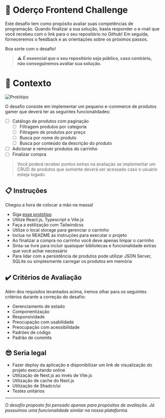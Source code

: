 # 🚀 Oderço Frontend Challenge

Este desafio tem como propósito avaliar suas competências de programação. Quando finalizar a sua solução, basta responder o e-mail que você recebeu com o link para o seu repositório no Github! Em seguida, forneceremos o feedback e as orientações sobre os próximos passos.

Boa sorte com o desafio!

> ⚠️ **É essencial que o seu repositório seja público, caso contrário, não conseguiremos avaliar sua solução.**

# 🧠 Contexto

![Protótipo](./images/Catálogo%20de%20produtos.png)

O desafio consiste em implementar um pequeno e-commerce de produtos gamer que deverá ter as seguintes funcionalidades:

- [ ] Catálogo de produtos com paginação
  - [ ] Filtragem produtos por categoria
  - [ ] Filtragem de produtos por preço
  - [ ] Busca por nome do produto
  - [ ] Busca por conteúdo da descrição do produto
- [ ] Adicionar e remover produtos do carrinho
- [ ] Finalizar compra

> Você poderá receber pontos extras na avaliação se implementar um CRUD de produtos que somente deverá ser acessado caso o usuário esteja logado.

## 📋 Instruções

Chegou a hora de colocar a mão na massa!

- Siga [esse protótipo](https://www.figma.com/file/rET9F2CeUEJdiVN7JRu993/E-commerce---capputeeno?node-id=680%3A6449)
- Utilize React.js, Typescript e Vite.js
- Faça a estilização com Tailwindcss
- Utilize o local storage para gerenciar o carrinho
- Inclua no README as instruções para executar o projeto
- Ao finalizar a compra no carrinho você deve apenas limpar o carrinho
- Sinta-se livre para incluir quaisquer bibliotecas e funcionalidade extras que você achar necessário
- Para lidar com a persistência de produtos pode utilizar JSON Server, SQLite ou simplesmente carregar os produtos em memória

## ✔️ Critérios de Avaliação

Além dos requisitos levantados acima, iremos olhar para os seguintes critérios durante a correção do desafio:

- Gerenciamento de estado
- Componentização
- Responsividade
- Preocupação com usabilidade
- Preocupação com acessibilidade
- Padrões de código
- Padrão de commits

## 😎 Seria legal

- Fazer deploy da aplicação e disponibilizar um link de visualização do projeto executando online
- Utilização de Next.js ao invés de Vite.js
- Utilização de cache do Next.js
- Utilização de Shadcn/ui
- Testes unitários

---

_O desafio proposto foi pensado apenas para propósitos de avaliação. Já possuimos uma funcionalidade similar na nossa plataforma._
